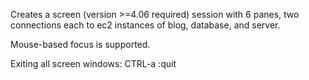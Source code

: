 
Creates a screen (version >=4.06 required) session with 6 panes,
two connections each to ec2 instances of blog, database, and server.

Mouse-based focus is supported.

Exiting all screen windows: CTRL-a :quit

